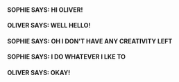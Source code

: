 #### SOPHIE SAYS: HI OLIVER! 

#### OLIVER SAYS: WELL HELLO!

#### SOPHIE SAYS: OH I DON'T HAVE ANY CREATIVITY LEFT

#### SOPHIE SAYS: I DO WHATEVER I LKE TO 
#### OLIVER SAYS: OKAY!


